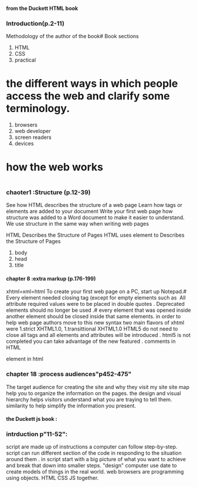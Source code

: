 #### from the Duckett HTML book
### Introduction(p.2-11)

Methodology of the author of the book#
Book sections

1. HTML 
1. CSS 
1. practical

# the different ways in which people access the web and clarify some terminology. 
1. browsers 
1. web developer
1. screen readers
1. devices

# how the web works
<img map.jpg>

### chaoter1 :Structure (p.12-39)
See how HTML describes the structure of a web page
 Learn how tags or elements are added to your document
 Write your first web page
how structure was added to  a Word document to make it  easier to understand. We use  structure in the same way when  writing web pages

HTML Describes the Structure  of Pages
HTML uses element to Describes the Structure  of Pages

1. body
2. head 
3. title

#### chapter 8 :extra markup (p.176-199)
xhtml=xml=html
To create your first web page on a PC, start up Notepad.#
Every element needed closing  tag (except for empty elements such as <img />
All attribute required values were to be placed in double quotes .
Deprecated elements should no longer be used .#
every element that was opened inside another element should be closed inside that same elements.
in order to help web page authors move to this new syntax two main flavors of xhtml were 1.strict XHTML1.0, 1.transittional XHTML1.0
HTML5
do not need to close all tags  and all elements and attributes will be introduced .
html5 is not completed you can take advantage of the  new featured  .
comments in HTML <!-->

element in html
### chapter 18 :process audiences"p452-475"
 The target audience for creating the site and why they visit my site
site map help you to organize the information on the pages.
the design and visual hierarchy helps visitors understand what you are traying to tell them.
similarity to help simplify the information you present.
#### the Duckett js book :
### intrduction p"11-52":
script are made up of instructions a computer can follow step-by-step.
script can run different section of the code in responding to the situation around them .
in script start with a big picture of what you want to achieve and break that down into smaller steps. "design"
computer use date to create models of things in the real world.
web browsers are programming using objects.
HTML CSS JS together.